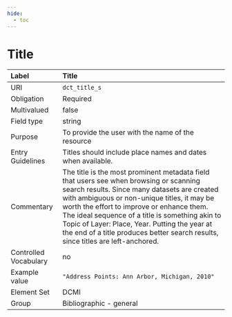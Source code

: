 ```yaml
---
hide:
  - toc
---
```


# Title

| Label                 | Title                   |
|:----------------------|:------------------------|
| URI                   | `dct_title_s`           |
| Obligation            | Required                |
| Multivalued           | false                   |
| Field type            | string                  |
| Purpose               | To provide the user with the name of the resource |
| Entry Guidelines      | Titles should include place names and dates when available. |
| Commentary            | The title is the most prominent metadata field that users see when browsing or scanning search results. Since many datasets are created with ambiguous or non-unique titles, it may be worth the effort to improve or enhance them. The ideal sequence of a title is something akin to Topic of Layer: Place, Year. Putting the year at the end of a title produces better search results, since titles are left-anchored. |
| Controlled Vocabulary | no                      |
| Example value         | `"Address Points: Ann Arbor, Michigan, 2010"` |
| Element Set           | DCMI                    |
| Group                 | Bibliographic - general |
